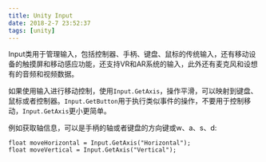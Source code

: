 ```yaml
---
title: Unity Input
date: 2018-2-7 23:52:37
tags: [unity]
---
```


Input类用于管理输入，包括控制器、手柄、键盘、鼠标的传统输入，还有移动设备的触摸屏和移动感应功能，还支持VR和AR系统的输入，此外还有麦克风和设想有的音频和视频数据。

如果使用输入进行移动控制，使用`Input.GetAxis`，操作平滑，可以映射到键盘、鼠标或者控制器。`Input.GetButton`用于执行类似事件的操作，不要用于控制移动，`Input.GetAxis`更小更简单。

例如获取轴信息，可以是手柄的轴或者键盘的方向键或w、a、s、d:
```
float moveHorizontal = Input.GetAxis("Horizontal");
float moveVertical = Input.GetAxis("Vertical");
```
